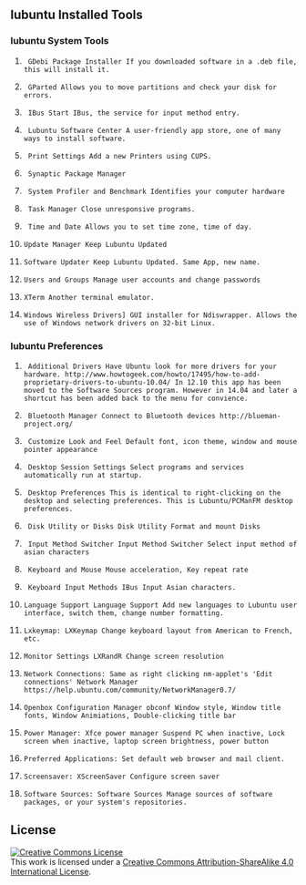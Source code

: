 ## lubuntu Installed Tools

### lubuntu System Tools

1.		GDebi Package Installer If you downloaded software in a .deb file, this will install it.

2.		GParted Allows you to move partitions and check your disk for errors.

3.		IBus Start IBus, the service for input method entry.

4.		Lubuntu Software Center A user-friendly app store, one of many ways to install software.

5.		Print Settings Add a new Printers using CUPS.

6.		Synaptic Package Manager

7.		System Profiler and Benchmark Identifies your computer hardware

8.		Task Manager Close unresponsive programs.

9.		Time and Date Allows you to set time zone, time of day.

10.		Update Manager Keep Lubuntu Updated

11.		Software Updater Keep Lubuntu Updated. Same App, new name.

12.		Users and Groups Manage user accounts and change passwords

13.		XTerm Another terminal emulator.

14.		Windows Wireless Drivers] GUI installer for Ndiswrapper. Allows the use of Windows network drivers on 32-bit Linux. 

### lubuntu Preferences

1.		Additional Drivers Have Ubuntu look for more drivers for your hardware. http://www.howtogeek.com/howto/17495/how-to-add-proprietary-drivers-to-ubuntu-10.04/ In 12.10 this app has been moved to the Software Sources program. However in 14.04 and later a shortcut has been added back to the menu for convience.

2.		Bluetooth Manager Connect to Bluetooth devices http://blueman-project.org/

3.		Customize Look and Feel Default font, icon theme, window and mouse pointer appearance

4.		Desktop Session Settings Select programs and services automatically run at startup.

5.		Desktop Preferences This is identical to right-clicking on the desktop and selecting preferences. This is Lubuntu/PCManFM desktop preferences.

6.		Disk Utility or Disks Disk Utility Format and mount Disks

7.		Input Method Switcher Input Method Switcher Select input method of asian characters

8.		Keyboard and Mouse Mouse acceleration, Key repeat rate

9.		Keyboard Input Methods IBus Input Asian characters.

10.		Language Support Language Support Add new languages to Lubuntu user interface, switch them, change number formatting.

11.		Lxkeymap: LXKeymap Change keyboard layout from American to French, etc.

12.		Monitor Settings LXRandR Change screen resolution

13.		Network Connections: Same as right clicking nm-applet's 'Edit connections' Network Manager https://help.ubuntu.com/community/NetworkManager0.7/

14.		Openbox Configuration Manager obconf Window style, Window title fonts, Window Animiations, Double-clicking title bar

15.		Power Manager: Xfce power manager Suspend PC when inactive, Lock screen when inactive, laptop screen brightness, power button

16.		Preferred Applications: Set default web browser and mail client.

17.		Screensaver: XScreenSaver Configure screen saver

18.		Software Sources: Software Sources Manage sources of software packages, or your system's repositories. 


## License

<a rel="license" href="http://creativecommons.org/licenses/by-sa/4.0/"><img alt="Creative Commons License" style="border-width:0" src="https://i.creativecommons.org/l/by-sa/4.0/80x15.png" /></a><br />This work is licensed under a <a rel="license" href="http://creativecommons.org/licenses/by-sa/4.0/">Creative Commons Attribution-ShareAlike 4.0 International License</a>.
